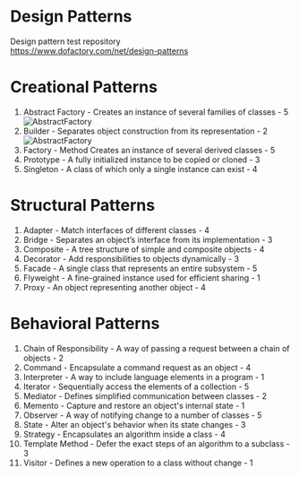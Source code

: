 # Design Patterns
Design pattern test repository <br>
https://www.dofactory.com/net/design-patterns

# Creational Patterns

  1. Abstract Factory -	Creates an instance of several families of classes - 5
![AbstractFactory](https://user-images.githubusercontent.com/26318617/100099026-843c8500-2e67-11eb-90f9-556e9cc261f2.jpg)
  2. Builder - Separates object construction from its representation - 2
![AbstractFactory](https://user-images.githubusercontent.com/26318617/100099278-e1d0d180-2e67-11eb-9ac2-cf41fa8c7fec.jpg)
  3. Factory - Method	Creates an instance of several derived classes - 5
  4. Prototype - A fully initialized instance to be copied or cloned - 3
  5. Singleton - A class of which only a single instance can exist - 4
  
  
# Structural Patterns

  1. Adapter - Match interfaces of different classes - 4
  2. Bridge -	Separates an object’s interface from its implementation - 3
  3. Composite - A tree structure of simple and composite objects - 4
  4. Decorator - Add responsibilities to objects dynamically - 3
  5. Facade - A single class that represents an entire subsystem - 5
  6. Flyweight - A fine-grained instance used for efficient sharing - 1
  7. Proxy - An object representing another object - 4
  
  
# Behavioral Patterns

  1. Chain of Responsibility - A way of passing a request between a chain of objects - 2
  2. Command - Encapsulate a command request as an object - 4
  3. Interpreter - A way to include language elements in a program - 1
  4. Iterator - Sequentially access the elements of a collection - 5
  5. Mediator - Defines simplified communication between classes - 2
  6. Memento - Capture and restore an object's internal state - 1
  7. Observer - A way of notifying change to a number of classes - 5
  8. State - Alter an object's behavior when its state changes - 3
  9. Strategy - Encapsulates an algorithm inside a class - 4
  10. Template Method - Defer the exact steps of an algorithm to a subclass - 3
  11. Visitor - Defines a new operation to a class without change - 1

